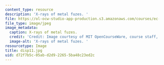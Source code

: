 ```yaml
---
content_type: resource
description: 'X-rays of metal fuzes. '
file: https://ol-ocw-studio-app-production.s3.amazonaws.com/courses/ec-s06-design-for-demining-spring-2007/d72f7b5c05abd2d922655ba48c23ed2c_disp11.jpg
file_type: image/jpeg
image_metadata:
  caption: X-rays of metal fuzes.
  credit: 'Credit: Image courtesy of MIT OpenCourseWare, course staff, and students.'
  image-alt: 'X-rays of metal fuzes. '
resourcetype: Image
title: disp11.jpg
uid: d72f7b5c-05ab-d2d9-2265-5ba48c23ed2c
---
```

